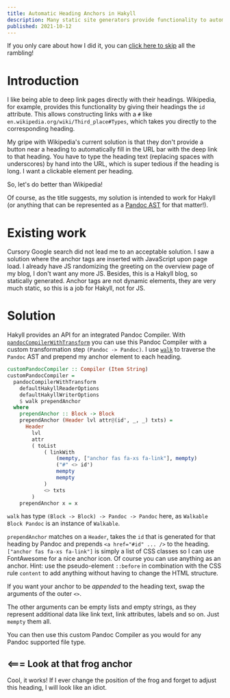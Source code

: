 ```yaml
---
title: Automatic Heading Anchors in Hakyll
description: Many static site generators provide functionality to automatically insert anchors for headings. Hakyll does not (yet), so I illustrate a simple way to do it yourself.
published: 2021-10-12
---
```


If you only care about how I did it, you can [click here to skip](#solution) all the rambling!

# Introduction
I like being able to deep link pages directly with their headings. Wikipedia, for example, provides this functionality by giving their headings the `id` attribute. This allows constructing links with a `#` like `en.wikipedia.org/wiki/Third_place#Types`, which takes you directly to the corresponding heading.

My gripe with Wikipedia's current solution is that they don't provide a button near a heading to automatically fill in the URL bar with the deep link to that heading. You have to type the heading text (replacing spaces with underscores) by hand into the URL, which is super tedious if the heading is long. I want a clickable element per heading.

So, let's do better than Wikipedia!

Of course, as the title suggests, my solution is intended to work for Hakyll (or anything that can be represented as a [Pandoc AST](https://hackage.haskell.org/package/pandoc-types) for that matter!).

# Existing work
Cursory Google search did not lead me to an acceptable solution. I saw a solution where the anchor tags are inserted with JavaScript upon page load. I already have JS randomizing the greeting on the overview page of my blog, I don't want any more JS. Besides, this is a Hakyll blog, so statically generated. Anchor tags are not dynamic elements, they are very much static, so this is a job for Hakyll, not for JS.

# Solution
Hakyll provides an API for an integrated Pandoc Compiler. With [`pandocCompilerWithTransform`](https://hackage.haskell.org/package/hakyll-4.15.0.1/docs/Hakyll-Web-Pandoc.html#v:pandocCompilerWithTransform) you can use this Pandoc Compiler with a custom transformation step `(Pandoc -> Pandoc)`. I use [`walk`](https://hackage.haskell.org/package/pandoc-types-1.22/docs/Text-Pandoc-Walk.html#v:walk) to traverse the `Pandoc` AST and prepend my anchor element to each heading.

```haskell
customPandocCompiler :: Compiler (Item String)
customPandocCompiler =
  pandocCompilerWithTransform
    defaultHakyllReaderOptions
    defaultHakyllWriterOptions
    $ walk prependAnchor
  where
    prependAnchor :: Block -> Block
    prependAnchor (Header lvl attr@(id', _, _) txts) =
      Header
        lvl
        attr
        ( toList
            ( linkWith
                (mempty, ["anchor fas fa-xs fa-link"], mempty)
                ("#" <> id')
                mempty
                mempty
            )
            <> txts
        )
    prependAnchor x = x
```
`walk` has type `(Block -> Block) -> Pandoc -> Pandoc` here, as `Walkable Block Pandoc` is an instance of `Walkable`.

`prependAnchor` matches on a `Header`, takes the `id` that is generated for that heading by Pandoc and prepends `<a href="#id" ... />` to the heading. `["anchor fas fa-xs fa-link"]` is simply a list of CSS classes so I can use FontAwesome for a nice anchor icon. Of course you can use anything as an anchor. Hint: use the pseudo-element `::before` in combination with the CSS rule `content` to add anything without having to change the HTML structure.

If you want your anchor to be *appended* to the heading text, swap the arguments of the outer `<>`.

The other arguments can be empty lists and empty strings, as they represent additional data like link text, link attributes, labels and so on. Just `mempty` them all.

You can then use this custom Pandoc Compiler as you would for any Pandoc supported file type.

## <=== Look at that frog anchor
Cool, it works! If I ever change the position of the frog and forget to adjust this heading, I will look like an idiot.

<style>
#look-at-that-frog-anchor > .anchor::before {
  content: "🐸"
}
</style>
